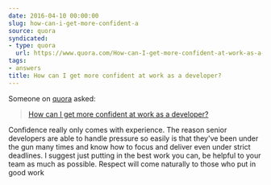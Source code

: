 ```yaml
---
date: 2016-04-10 00:00:00
slug: how-can-i-get-more-confident-a
source: quora
syndicated:
- type: quora
  url: https://www.quora.com/How-can-I-get-more-confident-at-work-as-a-developer/answer/Roy-Tang
tags:
- answers
title: How can I get more confident at work as a developer?
---
```


Someone on [quora](https://quora.com) asked:

> [How can I get more confident at work as a developer?](https://www.quora.com/How-can-I-get-more-confident-at-work-as-a-developer/answer/Roy-Tang)


Confidence really only comes with experience. The reason senior developers are able to handle pressure so easily is that they've been under the gun many times and know how to focus and deliver even under strict deadlines. I suggest just putting in the best work you can, be helpful to your team as much as possible. Respect will come naturally to those who put in good work